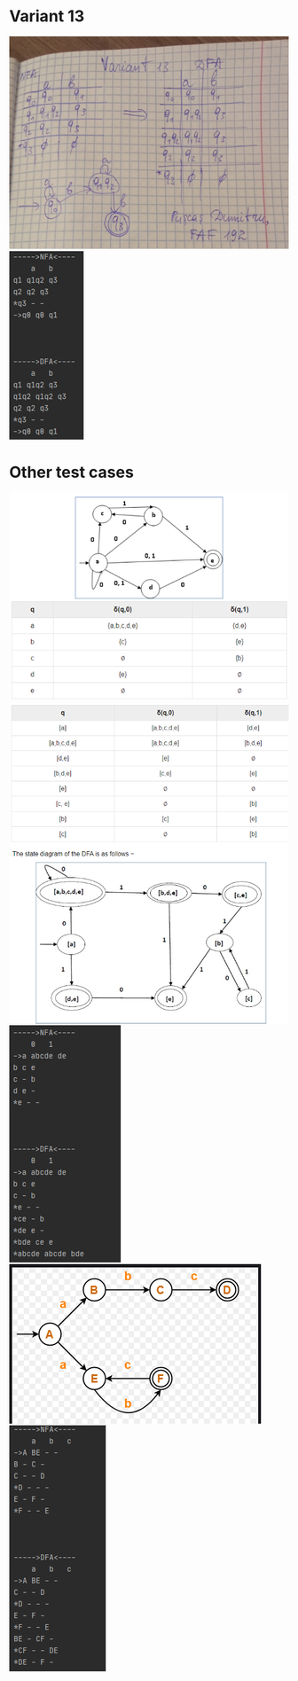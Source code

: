 # **Variant 13** 

![](screenshots/hand.png)
![](screenshots/var13.png)

# **Other test cases** 
![](screenshots/other1.png)
![](screenshots/other2.png)
![](screenshots/other3.png)
![](screenshots/other4.png)
![](screenshots/other5.png)
